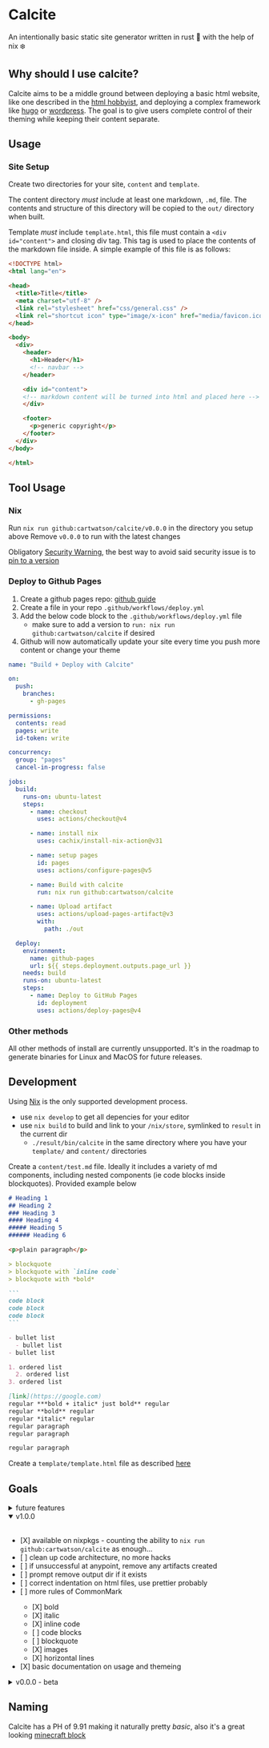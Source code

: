 # Calcite

An intentionally basic static site generator written in rust 🦀 with the help of nix ❄️

## Why should I use calcite?

Calcite aims to be a middle ground between deploying a basic html website, like one described in the [html hobbyist](https://www.htmlhobbyist.com/), and deploying a complex framework like [hugo](https://gohugo.io/) or [wordpress](https://wordpress.com/). The goal is to give users complete control of their theming while keeping their content separate.

## Usage

### Site Setup

Create two directories for your site, `content` and `template`.

The content directory _must_ include at least one markdown, `.md`, file. The contents and structure of this directory will be copied to the `out/` directory when built.

Template _must_ include `template.html`, this file must contain a `<div id="content">` and closing div tag. This tag is used to place the contents of the markdown file inside. A simple example of this file is as follows:

```html
<!DOCTYPE html>
<html lang="en">

<head>
  <title>Title</title>
  <meta charset="utf-8" />
  <link rel="stylesheet" href="css/general.css" />
  <link rel="shortcut icon" type="image/x-icon" href="media/favicon.ico">
</head>

<body>
  <div>
    <header>
      <h1>Header</h1>
      <!-- navbar -->
    </header>

    <div id="content">
    <!-- markdown content will be turned into html and placed here -->
    </div>

    <footer>
      <p>generic copyright</p>
    </footer>
  </div>
</body>

</html>
```

## Tool Usage

### Nix

Run `nix run github:cartwatson/calcite/v0.0.0` in the directory you setup above
Remove `v0.0.0` to run with the latest changes

Obligatory [Security Warning](https://determinate.systems/posts/nix-run/#security-warning), the best way to avoid said security issue is to [pin to a version](https://determinate.systems/posts/nix-run/#using-git-revisions-as-a-versioning-mechanism)

### Deploy to Github Pages

1. Create a github pages repo: [github guide](https://docs.github.com/en/pages/quickstart)
2. Create a file in your repo `.github/workflows/deploy.yml`
3. Add the below code block to the `.github/workflows/deploy.yml` file
   - make sure to add a version to `run: nix run github:cartwatson/calcite` if desired
5. Github will now automatically update your site every time you push more content or change your theme

```yaml
name: "Build + Deploy with Calcite"

on:
  push:
    branches:
      - gh-pages

permissions:
  contents: read
  pages: write
  id-token: write

concurrency:
  group: "pages"
  cancel-in-progress: false

jobs:
  build:
    runs-on: ubuntu-latest
    steps:
      - name: checkout
        uses: actions/checkout@v4

      - name: install nix
        uses: cachix/install-nix-action@v31

      - name: setup pages
        id: pages
        uses: actions/configure-pages@v5

      - name: Build with calcite
        run: nix run github:cartwatson/calcite

      - name: Upload artifact
        uses: actions/upload-pages-artifact@v3
        with:
          path: ./out

  deploy:
    environment:
      name: github-pages
      url: ${{ steps.deployment.outputs.page_url }}
    needs: build
    runs-on: ubuntu-latest
    steps:
      - name: Deploy to GitHub Pages
        id: deployment
        uses: actions/deploy-pages@v4
```

### Other methods

All other methods of install are currently unsupported. It's in the roadmap to generate binaries for Linux and MacOS for future releases.

## Development

Using [Nix](https://nixos.org/download/) is the only supported development process.

- use `nix develop` to get all depencies for your editor
- use `nix build` to build and link to your `/nix/store`, symlinked to `result` in the current dir
  - `./result/bin/calcite` in the same directory where you have your `template/` and `content/` directories

Create a `content/test.md` file. Ideally it includes a variety of md components, including nested components (ie code blocks inside blockquotes). Provided example below

````markdown
# Heading 1
## Heading 2
### Heading 3
#### Heading 4
##### Heading 5
###### Heading 6

<p>plain paragraph</p>

> blockquote
> blockquote with `inline code`
> blockquote with *bold*

```
code block
code block
code block
```

- bullet list
  - bullet list
- bullet list

1. ordered list
  2. ordered list
3. ordered list

[link](https://google.com)
regular ***bold + italic* just bold** regular
regular **bold** regular
regular *italic* regular
regular paragraph
regular paragraph

regular paragraph

````

Create a `template/template.html` file as described [here](#site-setup)

## Goals

<details>
<summary>future features</summary>
<br>
<ul>
  <li>[ ] way to pull a theme from github, ie <code>nix run --theme=github:cartwatson/calcite-theme-gruvbox/v1.0.0</code>; aim is to make deployment even more simple</li>
  <li>[ ] annotation citations</li>
  <li>[ ] syntax highlighting in codeblocks</li>
  <li>[ ] allow template files in sub directories; eg <code>blog/template.html</code></li>
  <li>[ ] easy copy from codeblocks</li>
  <li>[ ] debug mode/better logging</li>
  <li>[ ] add ability to link to headings, needs design work for how to copy links</li>
  <li>[ ] more markdown</li>
  <ul>
    <li>[ ] unordered lists</li>
    <li>[ ] ordered lists</li>
  </ul>
</ul>
</details>

<details open>
<summary>v1.0.0</summary>
<br>
<ul>
  <li>[X] available on nixpkgs - counting the ability to <code>nix run github:cartwatson/calcite</code> as enough...</li>
  <li>[ ] clean up code architecture, no more hacks</li>
  <li>[ ] if unsuccessful at anypoint, remove any artifacts created</li>
  <li>[ ] prompt remove output dir if it exists</li>
  <li>[ ] correct indentation on html files, use prettier probably</li>
  <li>[ ] more rules of CommonMark</li>
    <ul>
      <li>[X] bold</li>
      <li>[X] italic</li>
      <li>[X] inline code</li>
      <li>[ ] code blocks</li>
      <li>[ ] blockquote</li>
      <li>[X] images</li>
      <li>[X] horizontal lines</li>
    </ul>
  <li>[X] basic documentation on usage and themeing</li>
</ul>
</details>

<details>
  <summary>v0.0.0 - beta</summary>
  <br>
  <ul>
    <li>[X] basic static site generator, can generate a directory that can be hosted as a site</li>
    <li>[X] adheres to enough rules of CommonMark</li>
    <ul>
      <li>[X] headings</li>
      <li>[X] paragraphs</li>
      <li>[X] links</li>
    </ul>
    <li>[X] get a good name for the project</li>
    <li>scope creep</li>
    <ul>
      <li>[X] inline html pass through</li>
      <li>[X] standalone html pass through</li>
      <li>[X] github action template for easy pages deployment; see <a href="https://github.com/cartwatson/cartwatson.github.io/blob/72adc55acf01db57022b42e61ad8e729f7cf63c3/.github/workflows/deploy.yml">here</a></li>
    </ul>
  </ul>
</details>

## Naming

Calcite has a PH of 9.91 making it naturally pretty _basic_, also it's a great looking [minecraft block](https://minecraft.wiki/w/Calcite)
